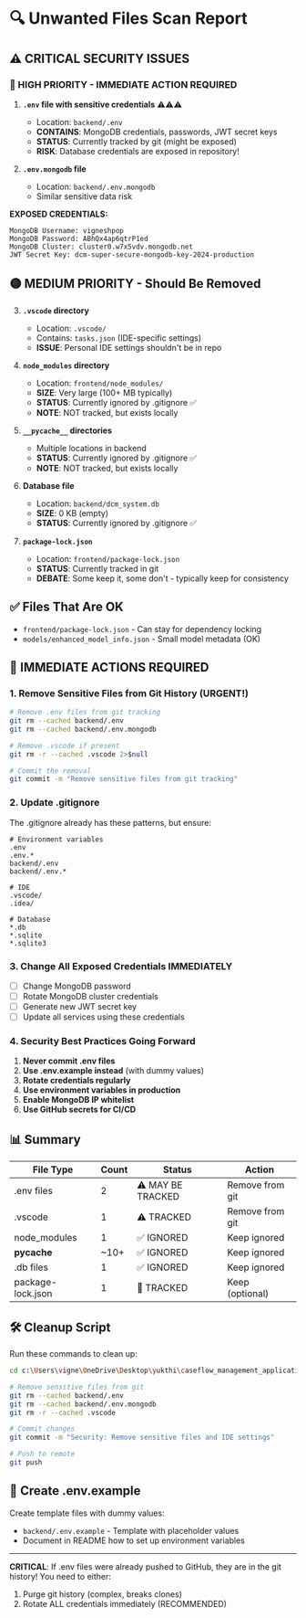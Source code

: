 # 🔍 Unwanted Files Scan Report

## ⚠️ CRITICAL SECURITY ISSUES

### 🔴 HIGH PRIORITY - IMMEDIATE ACTION REQUIRED

1. **`.env` file with sensitive credentials** ⚠️⚠️⚠️
   - Location: `backend/.env`
   - **CONTAINS**: MongoDB credentials, passwords, JWT secret keys
   - **STATUS**: Currently tracked by git (might be exposed)
   - **RISK**: Database credentials are exposed in repository!

2. **`.env.mongodb` file**
   - Location: `backend/.env.mongodb`
   - Similar sensitive data risk

**EXPOSED CREDENTIALS:**
```
MongoDB Username: vigneshpop
MongoDB Password: ABhQx4ap6qtrP1ed
MongoDB Cluster: cluster0.w7x5vdv.mongodb.net
JWT Secret Key: dcm-super-secure-mongodb-key-2024-production
```

## 🟡 MEDIUM PRIORITY - Should Be Removed

3. **`.vscode` directory**
   - Location: `.vscode/`
   - Contains: `tasks.json` (IDE-specific settings)
   - **ISSUE**: Personal IDE settings shouldn't be in repo

4. **`node_modules` directory**
   - Location: `frontend/node_modules/`
   - **SIZE**: Very large (100+ MB typically)
   - **STATUS**: Currently ignored by .gitignore ✅
   - **NOTE**: NOT tracked, but exists locally

5. **`__pycache__` directories**
   - Multiple locations in backend
   - **STATUS**: Currently ignored by .gitignore ✅
   - **NOTE**: NOT tracked, but exists locally

6. **Database file**
   - Location: `backend/dcm_system.db`
   - **SIZE**: 0 KB (empty)
   - **STATUS**: Currently ignored by .gitignore ✅

7. **`package-lock.json`**
   - Location: `frontend/package-lock.json`
   - **STATUS**: Currently tracked in git
   - **DEBATE**: Some keep it, some don't - typically keep for consistency

## ✅ Files That Are OK

- `frontend/package-lock.json` - Can stay for dependency locking
- `models/enhanced_model_info.json` - Small model metadata (OK)

## 🚨 IMMEDIATE ACTIONS REQUIRED

### 1. Remove Sensitive Files from Git History (URGENT!)

```bash
# Remove .env files from git tracking
git rm --cached backend/.env
git rm --cached backend/.env.mongodb

# Remove .vscode if present
git rm -r --cached .vscode 2>$null

# Commit the removal
git commit -m "Remove sensitive files from git tracking"
```

### 2. Update .gitignore

The .gitignore already has these patterns, but ensure:
```
# Environment variables
.env
.env.*
backend/.env
backend/.env.*

# IDE
.vscode/
.idea/

# Database
*.db
*.sqlite
*.sqlite3
```

### 3. Change All Exposed Credentials IMMEDIATELY

- [ ] Change MongoDB password
- [ ] Rotate MongoDB cluster credentials
- [ ] Generate new JWT secret key
- [ ] Update all services using these credentials

### 4. Security Best Practices Going Forward

1. **Never commit .env files**
2. **Use .env.example instead** (with dummy values)
3. **Rotate credentials regularly**
4. **Use environment variables in production**
5. **Enable MongoDB IP whitelist**
6. **Use GitHub secrets for CI/CD**

## 📊 Summary

| File Type | Count | Status | Action |
|-----------|-------|--------|--------|
| .env files | 2 | ⚠️ MAY BE TRACKED | Remove from git |
| .vscode | 1 | ⚠️ TRACKED | Remove from git |
| node_modules | 1 | ✅ IGNORED | Keep ignored |
| __pycache__ | ~10+ | ✅ IGNORED | Keep ignored |
| .db files | 1 | ✅ IGNORED | Keep ignored |
| package-lock.json | 1 | 📝 TRACKED | Keep (optional) |

## 🛠️ Cleanup Script

Run these commands to clean up:

```bash
cd c:\Users\vigne\OneDrive\Desktop\yukthi\caseflow_management_application

# Remove sensitive files from git
git rm --cached backend/.env
git rm --cached backend/.env.mongodb
git rm -r --cached .vscode

# Commit changes
git commit -m "Security: Remove sensitive files and IDE settings"

# Push to remote
git push
```

## 🔐 Create .env.example

Create template files with dummy values:
- `backend/.env.example` - Template with placeholder values
- Document in README how to set up environment variables

---

**CRITICAL**: If .env files were already pushed to GitHub, they are in the git history!
You need to either:
1. Purge git history (complex, breaks clones)
2. Rotate ALL credentials immediately (RECOMMENDED)
